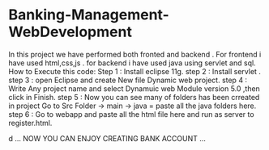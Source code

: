 # Banking-Management-WebDevelopment
In this project we have performed both fronted and backend . For frontend i have used html,css,js . for backend i have used java using servlet and sql.
How to Execute this code:
Step 1 : Install eclipse 11g.
step 2 : Install servlet .
step 3 : open Eclipse and create New file Dynamic web project.
step 4 : Write Any project name and select Dynamuic web Module version 5.0 ,then click in Finish.
step 5 : Now you can see many of folders has been crreated in project Go to Src Folder -> main -> 
         java = paste all the java  folders here.
step 6 : Go to webapp and paste all the html file here and run as server to register.html.




d
       ...   NOW  YOU CAN ENJOY CREATING BANK ACCOUNT   ...
